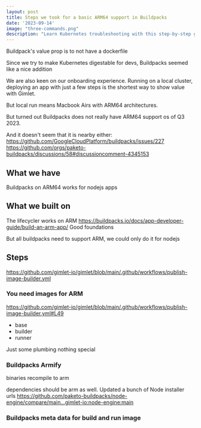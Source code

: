 ```yaml
---
layout: post
title: Steps we took for a basic ARM64 support in Buildpacks
date: '2023-09-14'
image: "three-commands.png"
description: "Learn Kubernetes troubleshooting with this step-by-step guide. List pods, analyze logs, describe pods, and monitor events in real-time."
---
```


Buildpack's value prop is to not have a dockerfile

Since we try to make Kubernetes digestable for devs, Buildpacks seemed like a nice addition

We are also keen on our onboarding experience. Running on a local cluster, deploying an app with just a few steps is the shortest way to show value with Gimlet.

But local run means Macbook Airs with ARM64 architectures.

But turned out Buildpacks does not really have ARM64 support os of Q3 2023.

And it doesn't seem that it is nearby either:
https://github.com/GoogleCloudPlatform/buildpacks/issues/227
https://github.com/orgs/paketo-buildpacks/discussions/58#discussioncomment-4345153

## What we have

Buildpacks on ARM64 works for nodejs apps

## What we built on

The lifecycler works on ARM
https://buildpacks.io/docs/app-developer-guide/build-an-arm-app/
Good foundations

But all buildpacks need to support ARM, we could only do it for nodejs

## Steps

https://github.com/gimlet-io/gimlet/blob/main/.github/workflows/publish-image-builder.yml

### You need images for ARM

https://github.com/gimlet-io/gimlet/blob/main/.github/workflows/publish-image-builder.yml#L49

- base
- builder
- runner

Just some plumbing nothing special

### Buildpacks Armify
binaries recompile to arm

dependencies should be arm as well.
Updated a bunch of Node installer urls
https://github.com/paketo-buildpacks/node-engine/compare/main...gimlet-io:node-engine:main


### Buildpacks meta data for build and run image

